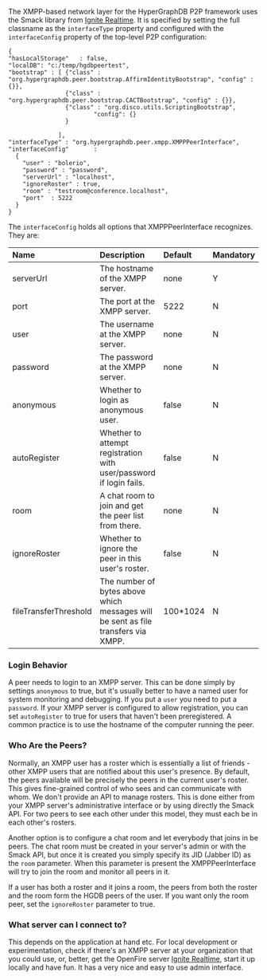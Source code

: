 The XMPP-based network layer for the HyperGraphDB P2P framework uses the Smack library from [Ignite Realtime](http://www.igniterealtime.org/). It is specified by setting the full classname as the `interfaceType` property and configured with the `interfaceConfig` property of the top-level P2P configuration:

```
{
"hasLocalStorage"	: false,
"localDB": "c:/temp/hgdbpeertest",
"bootstrap" : [ {"class" : "org.hypergraphdb.peer.bootstrap.AffirmIdentityBootstrap", "config" : {}},
                {"class" : "org.hypergraphdb.peer.bootstrap.CACTBootstrap", "config" : {}},
                {"class" : "org.disco.utils.ScriptingBootstrap",
                        "config": {}
                }
                
              ],
"interfaceType"	: "org.hypergraphdb.peer.xmpp.XMPPPeerInterface",
"interfaceConfig"		:
  {
    "user" : "bolerio",
    "password" : "password",
    "serverUrl"	: "localhost",
    "ignoreRoster" : true,
    "room" : "testroom@conference.localhost",
    "port"	: 5222
  }
}
```

The `interfaceConfig` holds all options that XMPPPeerInterface recognizes. They are:

|<b>Name</b>|<b>Description</b>|<b>Default</b>|<b>Mandatory</b>|
|:----------|:-----------------|:-------------|:---------------|
|serverUrl|The hostname of the XMPP server.|none|Y |
|port|The port at the XMPP server.|5222|N |
|user | The username at the XMPP server.|none| N|
|password| The password at the XMPP server.|none|N |
|anonymous|Whether to login as anonymous user.|false|N |
|autoRegister|Whether to attempt registration with user/password if login fails.|false|N |
|room|A chat room to join and get the peer list from there.|none|N |
|ignoreRoster|Whether to ignore the peer in this user's roster.|false|N |
|fileTransferThreshold|The number of bytes above which messages will be sent as file transfers via XMPP.|100\*1024|N |

### Login Behavior ###

A peer needs to login to an XMPP server. This can be done simply by settings `anonymous` to true, but it's usually better to have a named user for system monitoring and debugging. If you put a `user` you need to put a `password`. If your XMPP server is configured to allow registration, you can set `autoRegister` to true for users that haven't been preregistered. A common practice is to use the hostname of the computer running the peer.

### Who Are the Peers? ###

Normally, an XMPP user has a roster which is essentially a list of friends - other XMPP users that are notified about this user's presence. By default, the peers available will be precisely the peers in the current user's roster. This gives fine-grained control of who sees and can communicate with whom. We don't provide an API to manage rosters. This is done either from your XMPP server's administrative interface or by using directly the Smack API. For two peers to see each other under this model, they must each be in each other's rosters.

Another option is to configure a chat room and let everybody that joins in be peers. The chat room must be created in your server's admin or with the Smack API, but once it is created you simply specify its JID (Jabber ID) as the `room` parameter. When this parameter is present the XMPPPeerInterface will try to join the room and monitor all peers in it.

If a user has both a roster and it joins a room, the peers from both the roster and the room form the HGDB peers of the user. If you want only the room peer, set the `ignoreRoster` parameter to true.

### What server can I connect to? ###

This depends on the application at hand etc. For local development or experimentation, check if there's an XMPP server at your organization that you could use, or, better, get the OpenFire server [Ignite Realtime](http://www.igniterealtime.org), start it up locally and have fun. It has a very nice and easy to use admin interface.